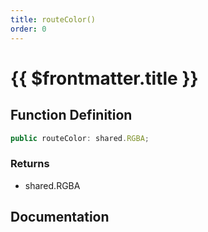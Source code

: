 ```yaml
---
title: routeColor()
order: 0
---
```


# {{ $frontmatter.title }}

<!--@include: ./routeColor_partial_header.md-->

## Function Definition

```ts
public routeColor: shared.RGBA;
```

### Returns

* shared.RGBA

## Documentation

<!--@include: ./routeColor_partial_footer.md-->
